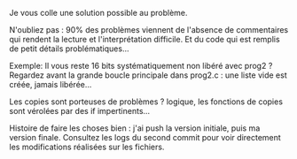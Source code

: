 Je vous colle une solution possible au problème.


N'oubliez pas : 
90% des problèmes viennent de l'absence de commentaires qui rendent la lecture et l'interprétation difficile.
Et du code qui est remplis de petit détails problématiques...


Exemple:
Il vous reste 16 bits systématiquement non libéré avec prog2 ?
Regardez avant la grande boucle principale dans prog2.c : une liste vide est créée, jamais libérée...

Les copies sont porteuses de problèmes ?
logique, les fonctions de copies sont vérolées par des if impertinents...




Histoire de faire les choses bien :
j'ai push la version initiale, puis ma version finale. Consultez les logs du second commit pour voir directement les modifications réalisées 
sur les fichiers.




